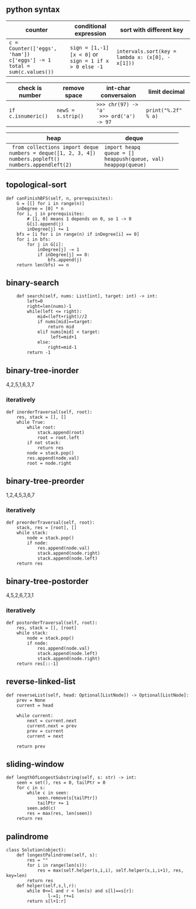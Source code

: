 ## python syntax

| counter |conditional expression | sort with different key
| ------------- | ------------- |  ------------- |
| ```c = Counter(['eggs', 'ham'])``` <br> ```c['eggs'] -= 1```<br> ```total = sum(c.values())``` | ```sign = [1,-1][x < 0]```  or <br> ```sign = 1 if x > 0 else -1```  | ```intervals.sort(key = lambda x: (x[0], -x[1]))```

| check is number  |  remove space |  int-char conversaion | limit decimal |
| ------------- | ------------- |------------- | ------------- |
| ```if c.isnumeric()```  |  ```newS = s.strip()``` | ```>>> chr(97) -> 'a'``` <br>``` >>> ord('a') -> 97```| ```print("%.2f" % a)``` |

| heap |  deque | |  |
| ------------- | ------------- |------------- | ------------- |
``` from collections import deque``` <br> ```numbers = deque([1, 2, 3, 4])``` <br> ```numbers.popleft()``` <br> ```numbers.appendleft(2)``` |  ```import heapq``` <br> ```queue = []``` <br> ```heappush(queue, val)``` <br> ```heappop(queue)``` | | |

## topological-sort
```
def canFinishBFS(self, n, prerequisites):
    G = [[] for i in range(n)]
    inDegree = [0] * n
    for i, j in prerequisites:
        # [1, 0] means 1 depends on 0, so 1 -> 0
        G[i].append(j)
        inDegree[j] += 1
    bfs = [i for i in range(n) if inDegree[i] == 0]
    for i in bfs:
        for j in G[i]:
            inDegree[j] -= 1
            if inDegree[j] == 0:
                bfs.append(j)
    return len(bfs) == n
```

## binary-search
```
    def search(self, nums: List[int], target: int) -> int:
        left=0
        right=len(nums)-1
        while(left <= right):
            mid=(left+right)//2
            if nums[mid]==target:
                return mid
            elif nums[mid] < target:
                 left=mid+1
            else:
                right=mid-1
        return -1
```

## binary-tree-inorder
4,2,5,1,6,3,7

### iteratively   
```
def inorderTraversal(self, root):
    res, stack = [], []
    while True:
        while root:
            stack.append(root)
            root = root.left
        if not stack:
            return res
        node = stack.pop()
        res.append(node.val)
        root = node.right
``` 
        
## binary-tree-preorder
1,2,4,5,3,6,7

### iteratively
```
def preorderTraversal(self, root):
    stack, res = [root], []
    while stack:
        node = stack.pop()
        if node:
            res.append(node.val)
            stack.append(node.right)
            stack.append(node.left)
    return res            
```            

## binary-tree-postorder
4,5,2,6,7,3,1

### iteratively    
```    
def postorderTraversal(self, root):
    res, stack = [], [root]
    while stack:
        node = stack.pop()
        if node:
            res.append(node.val)
            stack.append(node.left)
            stack.append(node.right)
    return res[::-1]
```

## reverse-linked-list
```
def reverseList(self, head: Optional[ListNode]) -> Optional[ListNode]:
    prev = None
    current = head

    while current:
        next = current.next
        current.next = prev
        prev = current
        current = next

    return prev
```

## sliding-window
```
def lengthOfLongestSubstring(self, s: str) -> int:
    seen = set(), res = 0, tailPtr = 0
    for c in s:
        while c in seen:
            seen.remove(s[tailPtr])
            tailPtr += 1            
        seen.add(c)
        res = max(res, len(seen))   
    return res
```

## palindrome
```
class Solution(object):
    def longestPalindrome(self, s):
        res = ""
        for i in range(len(s)):
            res = max(self.helper(s,i,i), self.helper(s,i,i+1), res, key=len)
        return res
    def helper(self,s,l,r):     
        while 0<=l and r < len(s) and s[l]==s[r]:
                l-=1; r+=1
        return s[l+1:r]          
```
